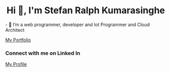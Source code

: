 <h1 align="center">Hi 👋, I'm Stefan Ralph Kumarasinghe</h1>
- 🌱 I’m a web programmer, developer and Iot Programmer and Cloud Architect
<p align="left">
<a href="https://www.linkedin.com/in/stefan-kumarasinghe">My Portfolio</a>
</p>


<h3 align="left">Connect with me on Linked In</h3>
<p align="left">
<a href="https://www.linkedin.com/in/stefan-kumarasinghe">My Profile</a>
</p>
